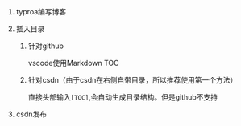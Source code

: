 1. typroa编写博客

2. 插入目录

   1. 针对github

      vscode使用Markdown TOC

   2. 针对csdn（由于csdn在右侧自带目录，所以推荐使用第一个方法）

      直接头部输入`[TOC]`,会自动生成目录结构。但是github不支持

3. csdn发布


